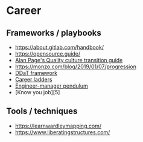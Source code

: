# Career

## Frameworks / playbooks
- https://about.gitlab.com/handbook/
- https://opensource.guide/
- [Alan Page's Quality culture transition guide][1]
- https://monzo.com/blog/2019/01/07/progression
- [DDaT framework][2]
- [Career ladders][3]
- [Engineer-manager pendulum][4]
- [Know you job][5]

## Tools / techniques
- https://learnwardleymapping.com/
- https://www.liberatingstructures.com/

[1]:https://docs.google.com/spreadsheets/d/1_CkI1wjl0Q2WuOt7rZWINyDIWFzB0p6Z7t6HZEWnkDQ/edit#gid=1155920131
[2]:https://www.gov.uk/government/collections/digital-data-and-technology-profession-capability-framework
[3]:https://career-ladders.dev/engineering/
[4]:https://charity.wtf/2017/05/11/the-engineer-manager-pendulum/
[4]:https://charity.wtf/2021/03/07/know-your-one-job-and-do-it-first/